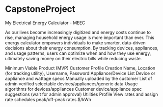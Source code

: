 # CapstoneProject
My Electrical Energy Calculator - MEEC

As our lives become increasingly digitized and energy costs continue to rise, managing household energy usage is more important than ever. This energy calculator empowers individuals to make smarter, data-driven decisions about their energy consumption. By tracking devices, appliances, and usage patterns, users can optimize when and how they use energy, ultimately saving money on their electric bills while reducing waste.

Minimum Viable Product (MVP)
Customer Profile Creation
Name, Location (for tracking utility), Username, Password
Appliance/Device List
Device or appliance and wattage specs
Manually uploaded by the customer
List of admin verified selectable devices/appliances/generic data
Usage algorithms for devices/appliances
Customer device/appliance spec suggestions (wait for admin approval)
Utilities Profile
View rates and assign rate schedules
peak/off-peak rates $/kWh
